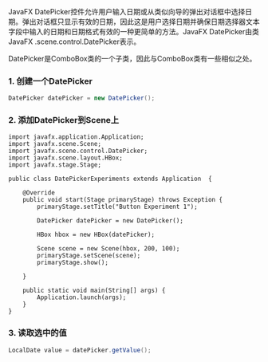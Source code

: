 JavaFX DatePicker控件允许用户输入日期或从类似向导的弹出对话框中选择日期。弹出对话框只显示有效的日期，因此这是用户选择日期并确保日期选择器文本字段中输入的日期和日期格式有效的一种更简单的方法。JavaFX DatePicker由类JavaFX .scene.control.DatePicker表示。

DatePicker是ComboBox类的一个子类，因此与ComboBox类有一些相似之处。

### 1. 创建一个DatePicker

```java
DatePicker datePicker = new DatePicker();
```

### 2. 添加DatePicker到Scene上

```
import javafx.application.Application;
import javafx.scene.Scene;
import javafx.scene.control.DatePicker;
import javafx.scene.layout.HBox;
import javafx.stage.Stage;

public class DatePickerExperiments extends Application  {

    @Override
    public void start(Stage primaryStage) throws Exception {
        primaryStage.setTitle("Button Experiment 1");

        DatePicker datePicker = new DatePicker();

        HBox hbox = new HBox(datePicker);

        Scene scene = new Scene(hbox, 200, 100);
        primaryStage.setScene(scene);
        primaryStage.show();

    }

    public static void main(String[] args) {
        Application.launch(args);
    }
}
```

### 3. 读取选中的值

```java
LocalDate value = datePicker.getValue();
```